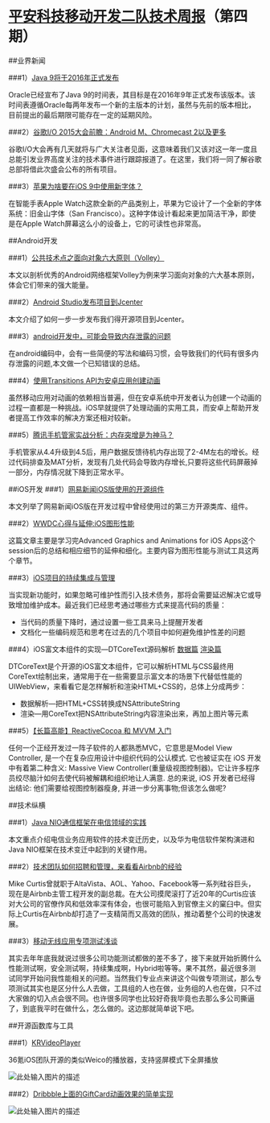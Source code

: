 # [平安科技移动开发二队技术周报](https://github.com/PaicHyperionDev/MobileDevWeekly)（第四期）

##业界新闻

###1）[Java 9将于2016年正式发布](http://www.infoq.com/cn/news/2015/05/Java-9-On-Track-For-2016)

Oracle已经宣布了Java 9的时间表，其目标是在2016年9年正式发布该版本。该时间表遵循Oracle每两年发布一个新的主版本的计划，虽然与先前的版本相比，目前提出的最后期限可能存在一定的延期风险。

###2）[谷歌I/O 2015大会前瞻：Android M、Chromecast 2以及更多](http://mobile.51cto.com/anews-477754_all.htm)

谷歌I/O大会再有几天就将与广大关注者见面，这意味着我们又该对这一年一度且总能引发业界高度关注的技术事件进行跟踪报道了。在这里，我们将一同了解谷歌总部将借此次盛会公布的所有项目。

###3）[苹果为啥要在iOS 9中使用新字体？](http://www.cocoachina.com/apple/20150526/11932.html)

在智能手表Apple Watch这款全新的产品类别上，苹果为它设计了一个全新的字体系统：旧金山字体（San Francisco）。这种字体设计看起来更加简洁干净，即使是在Apple Watch屏幕这么小的设备上，它的可读性也非常高。

##Android开发

###1）[公共技术点之面向对象六大原则（Volley）](http://www.simplecoder.cn/2015/02/20/oop-principle/)

本文以剖析优秀的Android网络框架Volley为例来学习面向对象的六大基本原则，体会它们带来的强大能量。

###2）[Android Studio发布项目到Jcenter](http://blog.saymagic.cn/2015/02/16/release-library-to-jcenter.html)

本文介绍了如何一步一步发布我们得开源项目到Jcenter。 

###3）[android开发中，可能会导致内存泄露的问题](http://spencer-dev.lofter.com/post/d7b9e_6faf120)

在android编码中，会有一些简便的写法和编码习惯，会导致我们的代码有很多内存泄露的问题,本文做一个已知错误的总结。

###4）[使用Transitions API为安卓应用创建动画](http://www.jcodecraeer.com/a/anzhuokaifa/androidkaifa/2015/0525/2925.html)

虽然移动应用对动画的依赖相当普遍，但在安卓系统中开发者认为创建一个动画的过程一直都是一种挑战。iOS早就提供了处理动画的实用工具，而安卓上帮助开发者提高工作效率的解决方案还相对较新。

###5）[腾讯手机管家实战分析：内存突增是为神马？](http://bugly.qq.com/blog/?p=179)

手机管家从4.4升级到4.5后，用户数据反馈待机内存出现了2-4M左右的增长。经过代码排查及MAT分析，发现有几处代码会导致内存增长,只要将这些代码屏蔽掉一部分，内存情况就下降到正常水平。

##iOS开发
###1）[网易新闻iOS版使用的开源组件](http://www.jianshu.com/p/8952944f7566)

本文列举了网易新闻iOS版在开发过程中曾经使用过的第三方开源类库、组件。

###2）[WWDC心得与延伸:iOS图形性能](http://www.cocoachina.com/ios/20150429/11712.html)

这篇文章主要是学习完Advanced Graphics and Animations for iOS Apps这个session后的总结和相应细节的延伸和细化。主要内容为图形性能与测试工具这两个章节。

###3）[iOS项目的持续集成与管理](http://www.jianshu.com/p/9ae446d76271)

当实现新功能时，如果忽略可维护性而引入技术债务，那将会需要延迟解决它或导致增加维护成本。最近我们已经思考通过哪些方式来提高代码的质量：

* 当代码的质量下降时，通过设置一些工具来马上提醒开发者
* 文档化一些编码规范和思考在过去的几个项目中如何避免维护性差的问题

###4）iOS富文本组件的实现—DTCoreText源码解析 [数据篇](http://blog.cnbang.net/tech/2630/) [渲染篇](http://blog.cnbang.net/tech/2729/)

DTCoreText是个开源的iOS富文本组件，它可以解析HTML与CSS最终用CoreText绘制出来，通常用于在一些需要显示富文本的场景下代替低性能的UIWebView，来看看它是怎样解析和渲染HTML+CSS的，总体上分成两步：

* 数据解析—把HTML+CSS转换成NSAttributeString
* 渲染—用CoreText把NSAttributeString内容渲染出来，再加上图片等元素

###5）[【长篇高能】ReactiveCocoa 和 MVVM 入门](http://www.cocoachina.com/ios/20150526/11930.html)

任何一个正经开发过一阵子软件的人都熟悉MVC，它意思是Model View Controller, 是一个在复杂应用设计中组织代码的公认模式. 它也被证实在 iOS 开发中有着第二种含义: Massive View Controller(重量级视图控制器)。它让许多程序员绞尽脑汁如何去使代码被解耦和组织地让人满意. 总的来说, iOS 开发者已经得出结论: 他们需要给视图控制器瘦身, 并进一步分离事物;但该怎么做呢?

##技术纵横

###1）[Java NIO通信框架在电信领域的实践](http://mp.weixin.qq.com/s?__biz=MjM5MDE0Mjc4MA==&mid=206971828&idx=1&sn=50a445b9b28c574df96fed709355add6&key=c468684b929d2be20c55e076fbb550af40988e39663d4ae8ca582a9e72a555fa4b4b9b9a42898a1301f8dacd3345790f&ascene=0&uin=NTk4MzU3OTAw&devicetype=iMac+MacBookPro12%2C1+OSX+OSX+10.10.3+build(14D136)&version=11020012&pass_ticket=5%2FHqKfgaTD0yYz2gv%2FrYWSxpyrxdsZ%2FeOS2f9qgD2zWbzSY39BfdSAY%2B0ballkgc)

本文重点介绍电信业务应用软件的技术变迁历史，以及华为电信软件架构演进和Java NIO框架在技术变迁中起到的关键作用。

###2）[技术团队如何招聘和管理，来看看Airbnb的经验](http://36kr.com/p/533208.html)

Mike Curtis曾就职于AltaVista、AOL、Yahoo、Facebook等一系列硅谷巨头，现在是Airbnb主管工程开发的副总裁。在大公司摸爬滚打了近20年的Curtis应该对大公司的官僚作风和低效率深有体会，也很可能陷入到官僚主义的窠臼中。但实际上Curtis在Airbnb却打造了一支精简而又高效的团队，推动着整个公司的快速发展。

###3）[移动无线应用专项测试浅谈](http://testerhome.com/topics/2513)

其实去年年底我就说过很多公司功能测试都做的差不多了，接下来就开始折腾什么性能测试啊，安全测试啊，持续集成啊，Hybrid啦等等。果不其然，最近很多测试同学开始问我性能相关的问题。当然我们专业点来讲这个叫做专项测试，那么专项测试其实也是区分什么人去做，工具组的人也在做，业务组的人也在做，只不过大家做的切入点会很不同。也许很多同学也比较好奇我毕竟也去那么多公司撕逼了，到底我平时在做什么，怎么做的。这边那就简单说下吧。

##开源函数库与工具

###1）[KRVideoPlayer](https://github.com/36Kr-Mobile/KRVideoPlayer)

36氪iOS团队开源的类似Weico的播放器，支持竖屏模式下全屏播放

![此处输入图片的描述][1]


###2）[Dribbble上面的GiftCard动画效果的简单实现](https://github.com/MartinRGB/GiftCard-Android)

![此处输入图片的描述][2]


  [1]: https://github.com/36Kr-Mobile/KRVideoPlayer/raw/master/kr_player.gif
  [2]: https://github.com/MartinRGB/GiftCard-Android/blob/master/Android.gif?raw=true

